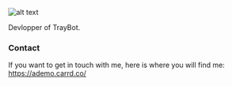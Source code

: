 ![alt text](https://github.com/AdemoYT/AdemoYT/blob/main/Sans%20titre.jpg?raw=true)



Devlopper of TrayBot.

### Contact

If you want to get in touch with me, here is where you will find me: https://ademo.carrd.co/

